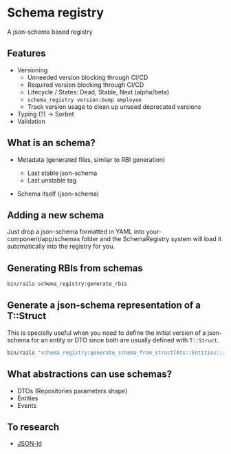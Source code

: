 # Schema registry

A json-schema based registry

## Features

- Versioning
  - Unneeded version blocking through CI/CD
  - Required version blocking through CI/CD
  - Lifecycle / States: Dead, Stable, Next (alpha/beta)
  - `schema_registry version:bump employee`
  - Track version usage to clean up unused deprecated versions
- Typing (?) -> Sorbet
- Validation

## What is an schema?

- Metadata (generated files, similar to RBI generation)

  - Last stable json-schema
  - Last unstable tag

- Schema itself (json-schema)

## Adding a new schema

Just drop a json-schema formatted in YAML into your-component/app/schemas
folder and the SchemaRegistry system will load it automatically into the
registry for you.

## Generating RBIs from schemas

```bash
bin/rails schema_registry:generate_rbis
```

## Generate a json-schema representation of a T::Struct

This is specially useful when you need to define the initial version of a
json-schema for an entity or DTO since both are usually defined with
`T::Struct`.

```bash
bin/rails "schema_registry:generate_schema_from_struct[Ats::Entities::JobPosting]"
```

## What abstractions can use schemas?

- DTOs (Repositories parameters shape)
- Entities
- Events

## To research

- [JSON-ld](https://json-ld.org/)
